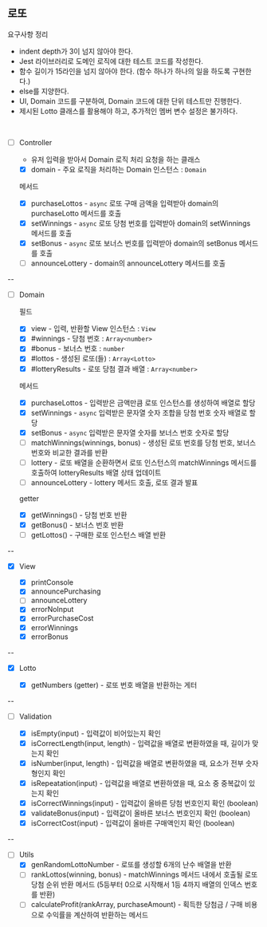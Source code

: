 ## 로또

요구사항 정리

- indent depth가 3이 넘지 않아야 한다.
- Jest 라이브러리로 도메인 로직에 대한 테스트 코드를 작성한다.
- 함수 길이가 15라인을 넘지 않아야 한다. (함수 하나가 하나의 일을 하도록 구현한다.)
- else를 지양한다.
- UI, Domain 코드를 구분하여, Domain 코드에 대한 단위 테스트만 진행한다.
- 제시된 Lotto 클래스를 활용해야 하고, 추가적인 멤버 변수 설정은 불가하다.

<br />

- [ ] Controller

  - 유저 입력을 받아서 Domain 로직 처리 요청을 하는 클래스
  - [x] domain - 주요 로직을 처리하는 Domain 인스턴스 : `Domain`

  메서드

  - [x] purchaseLottos - `async` 로또 구매 금액을 입력받아 domain의 purchaseLotto 메서드를 호출
  - [x] setWinnings - `async` 로또 당첨 번호를 입력받아 domain의 setWinnings 메서드를 호출
  - [x] setBonus - `async` 로또 보너스 번호를 입력받아 domain의 setBonus 메서드를 호출
  - [ ] announceLottery - domain의 announceLottery 메서드를 호출

--

- [ ] Domain

  필드

  - [x] view - 입력, 반환할 View 인스턴스 : `View`
  - [x] #winnings - 당첨 번호 : `Array<number>`
  - [x] #bonus - 보너스 번호 : `number`
  - [x] #lottos - 생성된 로또(들) : `Array<Lotto>`
  - [x] #lotteryResults - 로또 당첨 결과 배열 : `Array<number>`

  메서드

  - [x] purchaseLottos - 입력받은 금액만큼 로또 인스턴스를 생성하여 배열로 할당
  - [x] setWinnings - `async` 입력받은 문자열 숫자 조합을 당첨 번호 숫자 배열로 할당
  - [x] setBonus - `async` 입력받은 문자열 숫자를 보너스 번호 숫자로 할당
  - [ ] matchWinnings(winnings, bonus) - 생성된 로또 번호를 당첨 번호, 보너스 번호와 비교한 결과를 반환
  - [ ] lottery - 로또 배열을 순환하면서 로또 인스턴스의 matchWinnings 메서드를 호출하여 lotteryResults 배열 상태 업데이트
  - [ ] announceLottery - lottery 메서드 호출, 로또 결과 발표

  getter

  - [x] getWinnings() - 당첨 번호 반환
  - [x] getBonus() - 보너스 번호 반환
  - [ ] getLottos() - 구매한 로또 인스턴스 배열 반환

--

- [x] View

  - [x] printConsole
  - [x] announcePurchasing
  - [ ] announceLottery
  - [x] errorNoInput
  - [x] errorPurchaseCost
  - [x] errorWinnings
  - [x] errorBonus

--

- [x] Lotto

  - [x] getNumbers (getter) - 로또 번호 배열을 반환하는 게터

--

- [ ] Validation

  - [x] isEmpty(input) - 입력값이 비어있는지 확인
  - [x] isCorrectLength(input, length) - 입력값을 배열로 변환하였을 때, 길이가 맞는지 확인
  - [x] isNumber(input, length) - 입력값을 배열로 변환하였을 때, 요소가 전부 숫자형인지 확인
  - [x] isRepeatation(input) - 입력값을 배열로 변환하였을 때, 요소 중 중복값이 있는지 확인
  - [x] isCorrectWinnings(input) - 입력값이 올바른 당첨 번호인지 확인 (boolean)
  - [x] validateBonus(input) - 입력값이 올바른 보너스 번호인지 확인 (boolean)
  - [x] isCorrectCost(input) - 입력값이 올바른 구매액인지 확인 (boolean)

--

- [ ] Utils
  - [x] genRandomLottoNumber - 로또를 생성할 6개의 난수 배열을 반환
  - [ ] rankLottos(winning, bonus) - matchWinnings 메서드 내에서 호출될 로또 당첨 순위 반환 메서드 (5등부터 0으로 시작해서 1등 4까지 배열의 인덱스 번호를 반환)
  - [ ] calculateProfit(rankArray, purchaseAmount) - 획득한 당첨금 / 구매 비용 으로 수익률을 계산하여 반환하는 메서드
